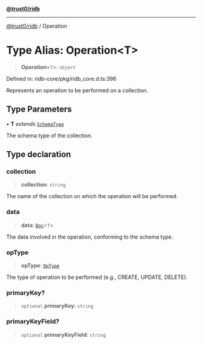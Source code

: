 [**@trust0/ridb**](../README.md)

***

[@trust0/ridb](../README.md) / Operation

# Type Alias: Operation\<T\>

> **Operation**\<`T`\>: `object`

Defined in: ridb-core/pkg/ridb\_core.d.ts:396

Represents an operation to be performed on a collection.

## Type Parameters

• **T** *extends* [`SchemaType`](SchemaType.md)

The schema type of the collection.

## Type declaration

### collection

> **collection**: `string`

The name of the collection on which the operation will be performed.

### data

> **data**: [`Doc`](Doc.md)\<`T`\>

The data involved in the operation, conforming to the schema type.

### opType

> **opType**: [`OpType`](../enumerations/OpType.md)

The type of operation to be performed (e.g., CREATE, UPDATE, DELETE).

### primaryKey?

> `optional` **primaryKey**: `string`

### primaryKeyField?

> `optional` **primaryKeyField**: `string`
